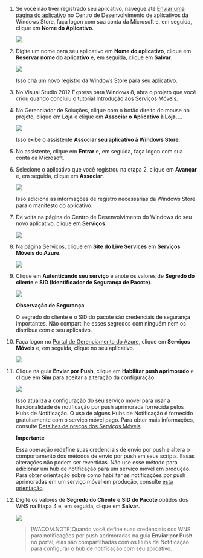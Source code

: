 

1. Se você não tiver registrado seu aplicativo, navegue até [Enviar uma página do aplicativo] no Centro de Desenvolvimento de aplicativos da Windows Store, faça logon com sua conta da Microsoft e, em seguida, clique em **Nome do Aplicativo**.

   	![](./media/mobile-services-javascript-backend-register-windows-store-app/mobile-services-submit-win8-app.png)

2. Digite um nome para seu aplicativo em **Nome do aplicativo**, clique em **Reservar nome do aplicativo** e, em seguida, clique em **Salvar**.

   	![](./media/mobile-services-javascript-backend-register-windows-store-app/mobile-services-win8-app-name.png)

   	Isso cria um novo registro da Windows Store para seu aplicativo.

3. No Visual Studio 2012 Express para Windows 8, abra o projeto que você criou quando concluiu o tutorial [Introdução aos Serviços Móveis].

4. No Gerenciador de Soluções, clique com o botão direito do mouse no projeto, clique em **Loja** e clique em **Associar o Aplicativo à Loja...**. 

  	![](./media/mobile-services-javascript-backend-register-windows-store-app/mobile-services-store-association.png)

   	Isso exibe o assistente **Associar seu aplicativo à Windows Store**.

5. No assistente, clique em **Entrar** e, em seguida, faça logon com sua conta da Microsoft.

6. Selecione o aplicativo que você registrou na etapa 2, clique em **Avançar** e, em seguida, clique em **Associar**.

   	![](./media/mobile-services-javascript-backend-register-windows-store-app/mobile-services-select-app-name.png)

   	Isso adiciona as informações de registro necessárias da Windows Store para o manifesto do aplicativo.    

7. De volta na página do Centro de Desenvolvimento do Windows do seu novo aplicativo, clique em **Serviços**. 

   	![](./media/mobile-services-javascript-backend-register-windows-store-app/mobile-services-win8-edit-app.png) 

8. Na página Serviços, clique em **Site do Live Services** em **Serviços Móveis do Azure**.

	![](./media/mobile-services-javascript-backend-register-windows-store-app/mobile-services-win8-edit2-app.png)

9. Clique em **Autenticando seu serviço** e anote os valores de **Segredo do cliente** e **SID (Identificador de Segurança de Pacote)**. 

   	![](./media/mobile-services-javascript-backend-register-windows-store-app/mobile-services-win8-app-push-auth.png)

    <div class="dev-callout"><b>Observação de Segurança</b>
	<p>O segredo do cliente e o SID do pacote são credenciais de segurança importantes. Não compartilhe esses segredos com ninguém nem os distribua com o seu aplicativo.</p>
    </div> 

10. Faça logon no [Portal de Gerenciamento do Azure], clique em **Serviços Móveis** e, em seguida, clique no seu aplicativo.

   	![](./media/mobile-services-javascript-backend-register-windows-store-app/mobile-services-selection.png)

11. Clique na guia **Enviar por Push**, clique em **Habilitar push aprimorado** e clique em **Sim** para aceitar a alteração da configuração.


	![](./media/mobile-services-javascript-backend-register-windows-store-app/mobile-enable-enhanced-push.png)

	Isso atualiza a configuração do seu serviço móvel para usar a funcionalidade de notificação por push aprimorada fornecida pelos Hubs de Notificação. O uso de alguns Hubs de Notificação é fornecido gratuitamente com o serviço móvel pago. Para obter mais informações, consulte [Detalhes de preços dos Serviços Móveis](http://go.microsoft.com/fwlink/p/?LinkID=311786).

    <div class="dev-callout"><b>Importante</b>
	<p>Essa operação redefine suas credenciais de envio por push e altera o comportamento dos métodos de envio por push em seus scripts. Essas alterações não podem ser revertidas. Não use esse método para adicionar um hub de notificação para um serviço móvel em produção. Para obter orientação sobre como habilitar as notificações por push aprimoradas em um serviço móvel em produção, consulte <a href="http://go.microsoft.com/fwlink/p/?LinkId=391951">esta orientação</a>.</p>
    </div>

12. Digite os valores de **Segredo do Cliente** e **SID do Pacote** obtidos dos WNS na Etapa 4 e, em seguida, clique em **Salvar**.

   	![](./media/mobile-services-javascript-backend-register-windows-store-app/mobile-push-tab.png)

	>[WACOM.NOTE]Quando você define suas credenciais dos WNS para notificações por push aprimoradas na guia **Enviar por Push** no portal, elas são compartilhadas com os Hubs de Notificação para configurar o hub de notificação com seu aplicativo.

<!-- Anchors. -->



<!-- URLs. -->
[Introdução aos Serviços Móveis]: /pt-br/documentation/articles/mobile-services-windows-store-get-started/
[Enviar uma página do aplicativo]: http://go.microsoft.com/fwlink/p/?LinkID=266582
[Portal de Gerenciamento do Azure]: https://manage.windowsazure.com/

